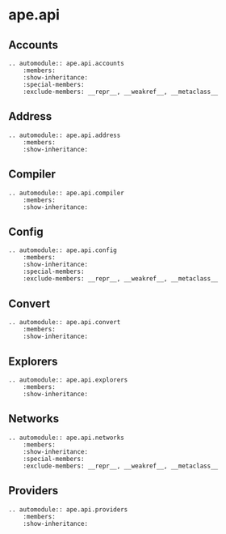 # ape.api

## Accounts

```{eval-rst}
.. automodule:: ape.api.accounts
    :members:
    :show-inheritance:
    :special-members:
    :exclude-members: __repr__, __weakref__, __metaclass__
```

## Address

```{eval-rst}
.. automodule:: ape.api.address
    :members:
    :show-inheritance:
```

## Compiler

```{eval-rst}
.. automodule:: ape.api.compiler
    :members:
    :show-inheritance:
```

## Config

```{eval-rst}
.. automodule:: ape.api.config
    :members:
    :show-inheritance:
    :special-members:
    :exclude-members: __repr__, __weakref__, __metaclass__
```

## Convert

```{eval-rst}
.. automodule:: ape.api.convert
    :members:
    :show-inheritance:
```

## Explorers

```{eval-rst}
.. automodule:: ape.api.explorers
    :members:
    :show-inheritance:
```

## Networks

```{eval-rst}
.. automodule:: ape.api.networks
    :members:
    :show-inheritance:
    :special-members:
    :exclude-members: __repr__, __weakref__, __metaclass__
```

## Providers

```{eval-rst}
.. automodule:: ape.api.providers
    :members:
    :show-inheritance:
```
